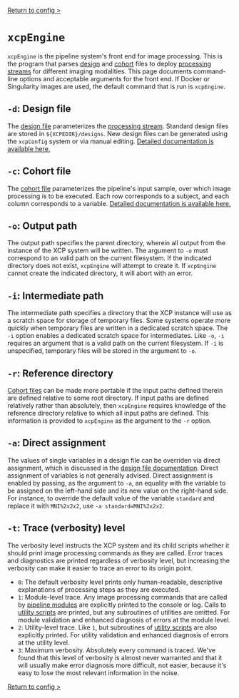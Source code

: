 [Return to config >](https://pipedocs.github.io//config)

# `xcpEngine`

`xcpEngine` is the pipeline system's front end for image processing. This is the program that parses [design](https://pipedocs.github.io/config/design) and [cohort](https://pipedocs.github.io/config/cohort) files to deploy [processing streams](https://pipedocs.github.io/config/streams) for different imaging modalities. This page documents command-line options and acceptable arguments for the front end. If Docker or Singularity images are used, the default command that is run is `xcpEngine`.

## `-d`: Design file

The [design file](https://pipedocs.github.io/config/design) parameterizes the [processing stream](https://pipedocs.github.io/config/streams). Standard design files are stored in `${XCPEDIR}/designs`. New design files can be generated using the `xcpConfig` system or via manual editing. [Detailed documentation is available here.](https://pipedocs.github.io/config/design)

## `-c`: Cohort file

The [cohort file](https://pipedocs.github.io/config/cohort) parameterizes the pipeline's input sample, over which image processing is to be executed. Each row corresponds to a subject, and each column corresponds to a variable. [Detailed documentation is available here.](https://pipedocs.github.io/config/cohort)

## `-o`: Output path

The output path specifies the parent directory, wherein all output from the instance of the XCP system will be written. The argument to `-o` must correspond to an valid path on the current filesystem. If the indicated directory does not exist, `xcpEngine` will attempt to create it. If `xcpEngine` cannot create the indicated directory, it will abort with an error.

## `-i`: Intermediate path

The intermediate path specifies a directory that the XCP instance will use as a scratch space for storage of temporary files. Some systems operate more quickly when temporary files are written in a dedicated scratch space. The `-i` option enables a dedicated scratch space for intermediates. Like `-o`, `-i` requires an argument that is a valid path on the current filesystem. If `-i` is unspecified, temporary files will be stored in the argument to `-o`.

## `-r`: Reference directory

[Cohort files](https://pipedocs.github.io/config/cohort) can be made more portable if the input paths defined therein are defined relative to some root directory. If input paths are defined relatively rather than absolutely, then `xcpEngine` requires knowledge of the reference directory relative to which all input paths are defined. This information is provided to `xcpEngine` as the argument to the `-r` option.

## `-a`: Direct assignment

The values of single variables in a design file can be overriden via direct assignment, which is discussed in the [design file documentation](https://pipedocs.github.io/config/design). Direct assignment of variables is not generally advised. Direct assignment is enabled by passing, as the argument to `-a`, an equality with the variable to be assigned on the left-hand side and its new value on the right-hand side. For instance, to override the default value of the variable `standard` and replace it with `MNI%2x2x2`, use `-a standard=MNI%2x2x2`.

## `-t`: Trace (verbosity) level

The verbosity level instructs the XCP system and its child scripts whether it should print image processing commands as they are called. Error traces and diagnostics are printed regardless of verbosity level, but increasing the verbosity can make it easier to trace an error to its origin point.

 * `0`: The default verbosity level prints only human-readable, descriptive explanations of processing steps as they are executed.
 * `1`: Module-level trace. Any image processing commands that are called by [pipeline modules](https://pipedocs.github.io/modules) are explicitly printed to the console or log. Calls to [utility scripts](https://pipedocs.github.io/utils) are printed, but any subroutines of utilities are omitted. For module validation and enhanced diagnosis of errors at the module level.
 * `2`: Utility-level trace. Like `1`, but subroutines of [utility scripts](https://pipedocs.github.io/utils) are also explicitly printed. For utility validation and enhanced diagnosis of errors at the utility level.
 * `3`: Maximum verbosity. Absolutely every command is traced. We've found that this level of verbosity is almost never warranted and that it will usually make error diagnosis more difficult, not easier, because it's easy to lose the most relevant information in the noise.

[Return to config >](https://pipedocs.github.io//config)
